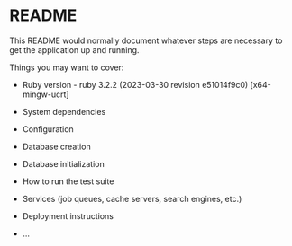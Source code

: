 # README

This README would normally document whatever steps are necessary to get the
application up and running.

Things you may want to cover:

* Ruby version - ruby 3.2.2 (2023-03-30 revision e51014f9c0) [x64-mingw-ucrt]


* System dependencies

* Configuration

* Database creation

* Database initialization

* How to run the test suite

* Services (job queues, cache servers, search engines, etc.)

* Deployment instructions

* ...
